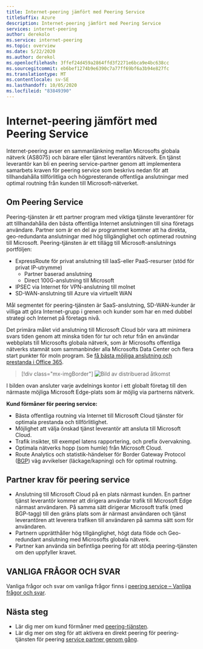 ```yaml
---
title: Internet-peering jämfört med Peering Service
titleSuffix: Azure
description: Internet-peering jämfört med Peering Service
services: internet-peering
author: derekolo
ms.service: internet-peering
ms.topic: overview
ms.date: 5/22/2020
ms.author: derekol
ms.openlocfilehash: 3ffef24d459a2864ffd3f2271e6bca9e4bc638cc
ms.sourcegitcommit: eb6bef1274b9e6390c7a77ff69bf6a3b94e827fc
ms.translationtype: MT
ms.contentlocale: sv-SE
ms.lasthandoff: 10/05/2020
ms.locfileid: "83849390"
---
```

# <a name="internet-peering-vs-peering-service"></a>Internet-peering jämfört med Peering Service

Internet-peering avser en sammanlänkning mellan Microsofts globala nätverk (AS8075) och bärare eller tjänst leverantörs nätverk. En tjänst leverantör kan bli en peering service-partner genom att implementera samarbets kraven för peering service som beskrivs nedan för att tillhandahålla tillförlitliga och högpresterande offentliga anslutningar med optimal routning från kunden till Microsoft-nätverket.

## <a name="about-peering-service"></a>Om Peering Service
Peering-tjänsten är ett partner program med viktiga tjänste leverantörer för att tillhandahålla den bästa offentliga Internet anslutningen till sina företags användare. Partner som är en del av programmet kommer att ha direkta, geo-redundanta anslutningar med hög tillgänglighet och optimerad routning till Microsoft. Peering-tjänsten är ett tillägg till Microsoft-anslutnings portföljen:
*   ExpressRoute för privat anslutning till IaaS-eller PaaS-resurser (stöd för privat IP-utrymme)
    *   Partner baserad anslutning
    *   Direct 100G-anslutning till Microsoft
*   IPSEC via Internet för VPN-anslutning till molnet
*   SD-WAN-anslutning till Azure via virtuellt WAN

Mål segmentet för peering-tjänsten är SaaS-anslutning, SD-WAN-kunder är villiga att göra Internet-grupp i grenen och kunder som har en med dubbel strategi och Internet på företags nivå.

Det primära målet vid anslutning till Microsoft Cloud bör vara att minimera svars tiden genom att minska tiden för tur och retur från en användar webbplats till Microsofts globala nätverk, som är Microsofts offentliga nätverks stamnät som sammanbinder alla Microsofts Data Center och flera start punkter för moln program. Se [få bästa möjliga anslutning och prestanda i Office 365](https://techcommunity.microsoft.com/t5/Office-365-Blog/Getting-the-best-connectivity-and-performance-in-Office-365/ba-p/124694).

> [!div class="mx-imgBorder"]
> ![Bild av distribuerad åtkomst](./media/distributed-access.png)

I bilden ovan ansluter varje avdelnings kontor i ett globalt företag till den närmaste möjliga Microsoft Edge-plats som är möjlig via partnerns nätverk.

**Kund förmåner för peering service:**
* Bästa offentliga routning via Internet till Microsoft Cloud tjänster för optimala prestanda och tillförlitlighet.
* Möjlighet att välja önskad tjänst leverantör att ansluta till Microsoft Cloud.
* Trafik insikter, till exempel latens rapportering, och prefix övervakning.
* Optimala nätverks hopp (som humle) från Microsoft Cloud.
* Route Analytics och statistik-händelser för Border Gateway Protocol ([BGP](https://en.wikipedia.org/wiki/Border_Gateway_Protocol)) väg avvikelser (läckage/kapning) och för optimal routning.

## <a name="peering-service-partnership-requirements"></a>Partner krav för peering service
* Anslutning till Microsoft Cloud på en plats närmast kunden. En partner tjänst leverantör kommer att dirigera användar trafik till Microsoft Edge närmast användaren. På samma sätt dirigerar Microsoft trafik (med BGP-tagg) till den gräns plats som är närmast användaren och tjänst leverantören att leverera trafiken till användaren på samma sätt som för användaren.
* Partnern upprätthåller hög tillgänglighet, högt data flöde och Geo-redundant anslutning med Microsofts globala nätverk.
* Partner kan använda sin befintliga peering för att stödja peering-tjänsten om den uppfyller kravet.

## <a name="faq"></a>VANLIGA FRÅGOR OCH SVAR
Vanliga frågor och svar om vanliga frågor finns i [peering service – Vanliga frågor och svar](service-faqs.md).

## <a name="next-steps"></a>Nästa steg

* Lär dig mer om kund förmåner med [peering-tjänsten](https://docs.microsoft.com/azure/peering-service/).
* Lär dig mer om steg för att aktivera en direkt peering för peering-tjänsten för peering [service partner genom gång](walkthrough-peering-service-all.md).

